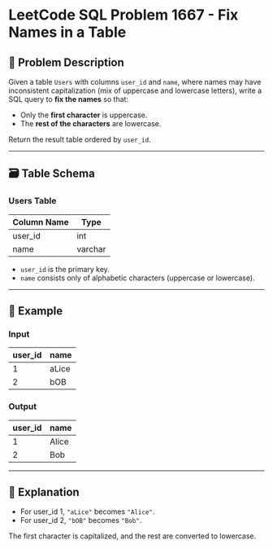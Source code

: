 # LeetCode SQL Problem 1667 - Fix Names in a Table

## 📘 Problem Description

Given a table `Users` with columns `user_id` and `name`, where names may have inconsistent capitalization (mix of uppercase and lowercase letters), write a SQL query to **fix the names** so that:

- Only the **first character** is uppercase.
- The **rest of the characters** are lowercase.

Return the result table ordered by `user_id`.

---

## 🗃️ Table Schema

### Users Table

| Column Name | Type    |
|-------------|---------|
| user_id     | int     |
| name        | varchar |

- `user_id` is the primary key.
- `name` consists only of alphabetic characters (uppercase or lowercase).

---

## 🧪 Example

### Input

| user_id | name  |
|---------|-------|
| 1       | aLice |
| 2       | bOB   |

### Output

| user_id | name  |
|---------|-------|
| 1       | Alice |
| 2       | Bob   |

---

## 🧠 Explanation

- For user_id 1, `"aLice"` becomes `"Alice"`.
- For user_id 2, `"bOB"` becomes `"Bob"`.

The first character is capitalized, and the rest are converted to lowercase.
